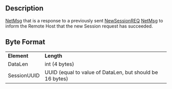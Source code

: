 ## Description

[NetMsg](IBME_GeometryService#NetMsg_Class "wikilink") that is a
response to a previously sent [NewSessionREQ](NewSessionREQ "wikilink")
[NetMsg](IBME_GeometryService#NetMsg_Class "wikilink") to inform the
Remote Host that the new Session request has succeeded.

## Byte Format

|             |                                                          |
|-------------|----------------------------------------------------------|
| **Element** | **Length**                                               |
| DataLen     | int (4 bytes)                                            |
| SessionUUID | UUID (equal to value of DataLen, but should be 16 bytes) |